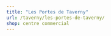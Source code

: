 ```yaml
---
title: "Les Portes de Taverny"
url: /taverny/les-portes-de-taverny/
shop: centre commercial
---
```

